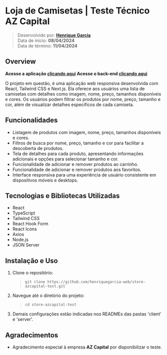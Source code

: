 # Loja de Camisetas | Teste Técnico AZ Capital

> Desenvolvido por: **[Henrique Garcia](https://www.linkedin.com/in/henrique-garcia-dev/)** <br/>
> Data de início: **08/04/2024** <br/>
> Data de término: **11/04/2024**

## Overview

**Acesse a aplicação [clicando aqui](https://store-azcapital-test-three.vercel.app/)**
**Acesse o back-end [clicando aqui](https://store-azcapital-test-server.vercel.app/)**

O projeto em questão, é uma aplicação web responsiva desenvolvida com React, Tailwind CSS e Next.js. Ela oferece aos usuários uma lista de camisetas com detalhes como imagem, nome, preço, tamanhos disponíveis e cores. Os usuários podem filtrar os produtos por nome, preço, tamanho e cor, além de visualizar detalhes específicos de cada camiseta.


## Funcionalidades

- Listagem de produtos com imagem, nome, preço, tamanhos disponíveis e cores.
- Filtros de busca por nome, preço, tamanho e cor para facilitar a descoberta de produtos.
- Tela de detalhes para cada produto, apresentando informações adicionais e opções para selecionar tamanho e cor.
- Funcionalidade de adicionar e remover produtos ao carrinho.
- Funcionalidade de adicionar e remover produtos aos favoritos.
- Interface responsiva para uma experiência de usuário consistente em dispositivos móveis e desktops.

## Tecnologias e Bibliotecas Utilizadas

- React
- TypeScript
- Tailwind CSS
- React Hook Form
- React Icons
- Axios
- Node.js
- JSON Server

## Instalação e Uso

1. Clone o repositório:

   > `git clone https://github.com/henriquegarcia-web/store-azcapital-test.git`

2. Navegue até o diretório do projeto:

   > `cd store-azcapital-test`

3. Demais configurações estão indicadas nos READMEs das pastas 'client' e 'server'.

## Agradecimentos

- Agradecimento especial à empresa **AZ Capital** por disponibilizar o teste.
